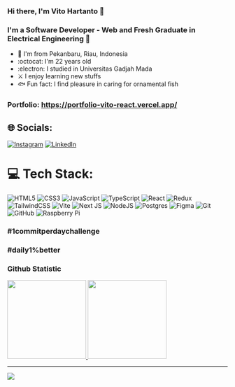 ### Hi there, I'm Vito Hartanto 👋

### I'm a Software Developer - Web and Fresh Graduate in Electrical Engineering 🚀

- 🦜 I'm from Pekanbaru, Riau, Indonesia
- :octocat: I'm 22 years old
- :electron: I studied in Universitas Gadjah Mada
- ⚔️ I enjoy learning new stuffs
- 🐟 Fun fact: I find pleasure in caring for ornamental fish

### Portfolio: https://portfolio-vito-react.vercel.app/

## 🌐 Socials:
[![Instagram](https://img.shields.io/badge/Instagram-%23E4405F.svg?logo=Instagram&logoColor=white)](https://instagram.com/hartantovito) [![LinkedIn](https://img.shields.io/badge/LinkedIn-%230077B5.svg?logo=linkedin&logoColor=white)](https://linkedin.com/in/vito-hartanto) 

# 💻 Tech Stack:
![HTML5](https://img.shields.io/badge/html5-%23E34F26.svg?style=for-the-badge&logo=html5&logoColor=white) ![CSS3](https://img.shields.io/badge/css3-%231572B6.svg?style=for-the-badge&logo=css3&logoColor=white) ![JavaScript](https://img.shields.io/badge/javascript-%23323330.svg?style=for-the-badge&logo=javascript&logoColor=%23F7DF1E) ![TypeScript](https://img.shields.io/badge/typescript-%23007ACC.svg?style=for-the-badge&logo=typescript&logoColor=white) ![React](https://img.shields.io/badge/react-%2320232a.svg?style=for-the-badge&logo=react&logoColor=%2361DAFB) ![Redux](https://img.shields.io/badge/redux-%23593d88.svg?style=for-the-badge&logo=redux&logoColor=white) ![TailwindCSS](https://img.shields.io/badge/tailwindcss-%2338B2AC.svg?style=for-the-badge&logo=tailwind-css&logoColor=white) ![Vite](https://img.shields.io/badge/vite-%23646CFF.svg?style=for-the-badge&logo=vite&logoColor=white) ![Next JS](https://img.shields.io/badge/Next-black?style=for-the-badge&logo=next.js&logoColor=white) ![NodeJS](https://img.shields.io/badge/node.js-6DA55F?style=for-the-badge&logo=node.js&logoColor=white) ![Postgres](https://img.shields.io/badge/postgres-%23316192.svg?style=for-the-badge&logo=postgresql&logoColor=white) ![Figma](https://img.shields.io/badge/figma-%23F24E1E.svg?style=for-the-badge&logo=figma&logoColor=white) ![Git](https://img.shields.io/badge/git-%23F05033.svg?style=for-the-badge&logo=git&logoColor=white) ![GitHub](https://img.shields.io/badge/github-%23121011.svg?style=for-the-badge&logo=github&logoColor=white) ![Raspberry Pi](https://img.shields.io/badge/-RaspberryPi-C51A4A?style=for-the-badge&logo=Raspberry-Pi)

### #1commitperdaychallenge
### #daily1%better

### Github Statistic
<p align="left">
<a href="https://github.com/vitohartanto">
  <img height="180em" src="https://github-readme-stats-eight-theta.vercel.app/api?username=vitohartanto&show_icons=true&theme=algolia&include_all_commits=true&count_private=true"/>
  <img height="180em" src="https://github-readme-stats-eight-theta.vercel.app/api/top-langs/?username=vitohartanto&layout=compact&layout=compact&theme=algolia"/>
</a>
</p>

---
[![](https://visitcount.itsvg.in/api?id=vitohartanto&icon=7&color=0)](https://visitcount.itsvg.in)
